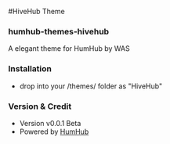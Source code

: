 #HiveHub Theme
### humhub-themes-hivehub
A elegant theme for HumHub by WAS

### Installation

- drop into your /themes/ folder as "HiveHub"

### Version & Credit

- Version v0.0.1 Beta
- Powered by <a href="http://humhub.org/">HumHub</a>
